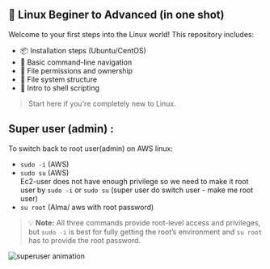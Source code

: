 ## 🐧 Linux Beginer to Advanced (in one shot)

Welcome to your first steps into the Linux world! This repository includes:

- 📦 Installation steps (Ubuntu/CentOS)
- 🧭 Basic command-line navigation
- 🔐 File permissions and ownership
- 📂 File system structure
- 📜 Intro to shell scripting

> Start here if you're completely new to Linux.


## Super user (admin) : 

To switch back to root user(admin) on AWS linux:  

- `sudo -i` (AWS)  
- `sudo su` (AWS)  
  Ec2-user does not have enough privilege so we need to make it root user by `sudo -i` or `sudo su` (super user do switch user - make me root user)  
- `su root` (Alma/ aws with root password)

> 💡 **Note:** All three commands provide root-level access and privileges, but `sudo -i` is best for fully getting the root’s environment and `su root` has to provide the root password.

![superuser animation](https://media.giphy.com/media/v1.Y2lkPTc5MGI3NjExemZ2anExenF6Nm5mZ2c5bHRzdm1ibHNoZG5jdXkwMnBsbjZmbmRxNSZlcD12MV9naWZzX3NlYXJjaCZjdD1n/eCqFYAVJJGqSQ/giphy.gif)
